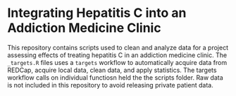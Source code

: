# Integrating Hepatitis C into an Addiction Medicine Clinic
This repository contains scripts used to clean and analyze data for a project assessing effects of treating hepatitis C in an addiction medicine clinic. The `_targets.R` files uses a `targets` workflow to automatically acquire data from REDCap, acquire local data, clean data, and apply statistics. The targets workflow calls on individual functiosn held the the scripts folder. Raw data is not included in this repository to avoid releasing private patient data. 
